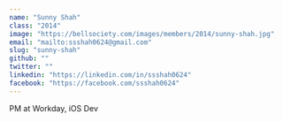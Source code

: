 ```yaml
---
name: "Sunny Shah"
class: "2014"
image: "https://bellsociety.com/images/members/2014/sunny-shah.jpg"
email: "mailto:ssshah0624@gmail.com"
slug: "sunny-shah"
github: ""
twitter: ""
linkedin: "https://linkedin.com/in/ssshah0624"
facebook: "https://facebook.com/ssshah0624"
---
```

PM at Workday, iOS Dev